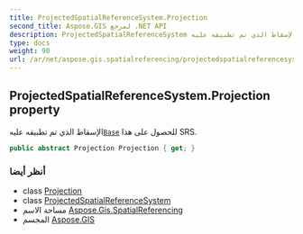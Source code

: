 ```yaml
---
title: ProjectedSpatialReferenceSystem.Projection
second_title: Aspose.GIS لمرجع .NET API
description: ProjectedSpatialReferenceSystem ملكية. الإسقاط الذي تم تطبيقه عليهBase للحصول على هذا SRS.
type: docs
weight: 90
url: /ar/net/aspose.gis.spatialreferencing/projectedspatialreferencesystem/projection/
---
```

## ProjectedSpatialReferenceSystem.Projection property

الإسقاط الذي تم تطبيقه عليه[`Base`](../base/) للحصول على هذا SRS.

```csharp
public abstract Projection Projection { get; }
```

### أنظر أيضا

* class [Projection](../../projection/)
* class [ProjectedSpatialReferenceSystem](../)
* مساحة الاسم [Aspose.Gis.SpatialReferencing](../../projectedspatialreferencesystem/)
* المجسم [Aspose.GIS](../../../)


